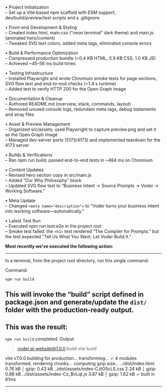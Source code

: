 • Project Initialization  
  – Set up a Vite‐based npm scaffold with ESM support, dev/build/preview/test scripts and a .gitignore  

• Front-end Development & Styling  
  – Created index.html, main.css (“neon terminal” dark theme) and main.js (animated hero/content)  
  – Tweaked SVG text colors, added meta tags, eliminated console errors  

• Build & Performance Optimization  
  – Compressed production bundle (~0.4 KB HTML, 0.9 KB CSS, 1.0 KB JS)  
  – Achieved ~45–56 ms build times  

• Testing Infrastructure  
  – Installed Playwright and wrote Chromium smoke tests for page sections, SVG flow text and end-to-end checks (~1.4 s runtime)  
  – Added test to verify HTTP 200 for the Open Graph image  

• Documentation & Cleanup  
  – Authored README.md (overview, stack, commands, layout)  
  – Removed unused console logs, redundant meta tags, debug statements and stray files  

• Asset & Preview Management  
  – Organized src/assets; used Playwright to capture preview.png and set it as the Open Graph image  
  – Managed dev-server ports (5173/4173) and implemented teardown for the 4173 server  

• Builds & Verifications  
  – Ran npm run build; passed end-to-end tests in ~484 ms on Chromium  

• Content Updates  
  – Revised hero section copy in src/main.js  
  – Added “Our Why Philosophy” block  
  – Updated SVG flow text to “Business Intent → Source Prompts → Voder → Working Software.”  

• Meta Update  
  – Changed `<meta name="description">` to “Voder turns your business intent into working software—automatically.”  

• Latest Test Run  
  – Executed npm run test:e2e in the project root  
  – Smoke test failed: the `<h1>` text rendered “The Compiler for Prompts.” but the test expected “Tell Us What You Want. Let Voder Build It.”

**Most recently we've executed the following action:**

---
In a terminal, from the project root directory, run this single command:

Command:  
```
npm run build
```

This will invoke the “build” script defined in package.json and generate/update the `dist/` folder with the production‐ready output.
---

**This was the result:**
---
`npm run build` completed.
Output:

> voder.ai-website@1.0.0 build
> vite build

vite v7.0.0 building for production...
transforming...
✓ 4 modules transformed.
rendering chunks...
computing gzip size...
../dist/index.html                 0.76 kB │ gzip: 0.43 kB
../dist/assets/index-CJtO5cLS.css  2.24 kB │ gzip: 0.88 kB
../dist/assets/index-Cz_BvLqt.js   3.87 kB │ gzip: 1.62 kB
✓ built in 61ms


---

